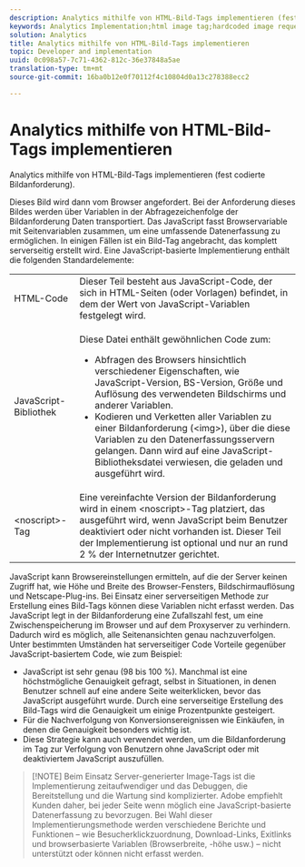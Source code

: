 ```yaml
---
description: Analytics mithilfe von HTML-Bild-Tags implementieren (fest codierte Bildanforderung).
keywords: Analytics Implementation;html image tag;hardcoded image request
solution: Analytics
title: Analytics mithilfe von HTML-Bild-Tags implementieren
topic: Developer and implementation
uuid: 0c098a57-7c71-4362-812c-36e37848a5ae
translation-type: tm+mt
source-git-commit: 16ba0b12e0f70112f4c10804d0a13c278388ecc2

---
```



# Analytics mithilfe von HTML-Bild-Tags implementieren

Analytics mithilfe von HTML-Bild-Tags implementieren (fest codierte Bildanforderung).

Dieses Bild wird dann vom Browser angefordert. Bei der Anforderung dieses Bildes werden über Variablen in der Abfragezeichenfolge der Bildanforderung Daten transportiert. Das JavaScript fasst Browservariable mit Seitenvariablen zusammen, um eine umfassende Datenerfassung zu ermöglichen. In einigen Fällen ist ein Bild-Tag angebracht, das komplett serverseitig erstellt wird. Eine JavaScript-basierte Implementierung enthält die folgenden Standardelemente:

<table id="table_20BBE4387F234CF199E6C99741AF265C"> 
 <tbody> 
  <tr> 
   <td> HTML-Code </td> 
   <td> Dieser Teil besteht aus JavaScript-Code, der sich in HTML-Seiten (oder Vorlagen) befindet, in dem der Wert von JavaScript-Variablen festgelegt wird. </td> 
  </tr> 
  <tr> 
   <td> JavaScript-Bibliothek </td> 
   <td> <p>Diese Datei enthält gewöhnlichen Code zum: </p> 
    <ul id="ul_ED50D66F2B2B476E8D9063099995998D"> 
     <li id="li_E88F6F28EC8946469ADCEAFF2F0A4EBA">Abfragen des Browsers hinsichtlich verschiedener Eigenschaften, wie JavaScript-Version, BS-Version, Größe und Auflösung des verwendeten Bildschirms und anderer Variablen. </li> 
     <li id="li_5CEBE37709D943B7921447FA7054A565">Kodieren und Verketten aller Variablen zu einer Bildanforderung (&lt;img&gt;), über die diese Variablen zu den Datenerfassungsservern gelangen. Dann wird auf eine JavaScript-Bibliotheksdatei verwiesen, die geladen und ausgeführt wird. </li> 
    </ul> </td> 
  </tr> 
  <tr> 
   <td> &lt;noscript&gt;-Tag </td> 
   <td> Eine vereinfachte Version der Bildanforderung wird in einem &lt;noscript&gt;-Tag platziert, das ausgeführt wird, wenn JavaScript beim Benutzer deaktiviert oder nicht vorhanden ist. Dieser Teil der Implementierung ist optional und nur an rund 2 % der Internetnutzer gerichtet. </td> 
  </tr> 
 </tbody> 
</table>

JavaScript kann Browsereinstellungen ermitteln, auf die der Server keinen Zugriff hat, wie Höhe und Breite des Browser-Fensters, Bildschirmauflösung und Netscape-Plug-ins. Bei Einsatz einer serverseitigen Methode zur Erstellung eines Bild-Tags können diese Variablen nicht erfasst werden. Das JavaScript legt in der Bildanforderung eine Zufallszahl fest, um eine Zwischenspeicherung im Browser und auf dem Proxyserver zu verhindern. Dadurch wird es möglich, alle Seitenansichten genau nachzuverfolgen. Unter bestimmten Umständen hat serverseitiger Code Vorteile gegenüber JavaScript-basiertem Code, wie zum Beispiel:

* JavaScript ist sehr genau (98 bis 100 %). Manchmal ist eine höchstmögliche Genauigkeit gefragt, selbst in Situationen, in denen Benutzer schnell auf eine andere Seite weiterklicken, bevor das JavaScript ausgeführt wurde. Durch eine serverseitige Erstellung des Bild-Tags wird die Genauigkeit um einige Prozentpunkte gesteigert.
* Für die Nachverfolgung von Konversionsereignissen wie Einkäufen, in denen die Genauigkeit besonders wichtig ist.
* Diese Strategie kann auch verwendet werden, um die Bildanforderung im <noscript> Tag zur Verfolgung von Benutzern ohne JavaScript oder mit deaktiviertem JavaScript auszufüllen.

> [!NOTE] Beim Einsatz Server-generierter Image-Tags ist die Implementierung zeitaufwendiger und das Debuggen, die Bereitstellung und die Wartung sind komplizierter. Adobe empfiehlt Kunden daher, bei jeder Seite wenn möglich eine JavaScript-basierte Datenerfassung zu bevorzugen. Bei Wahl dieser Implementierungsmethode werden verschiedene Berichte und Funktionen – wie Besucherklickzuordnung, Download-Links, Exitlinks und browserbasierte Variablen (Browserbreite, -höhe usw.) – nicht unterstützt oder können nicht erfasst werden.

